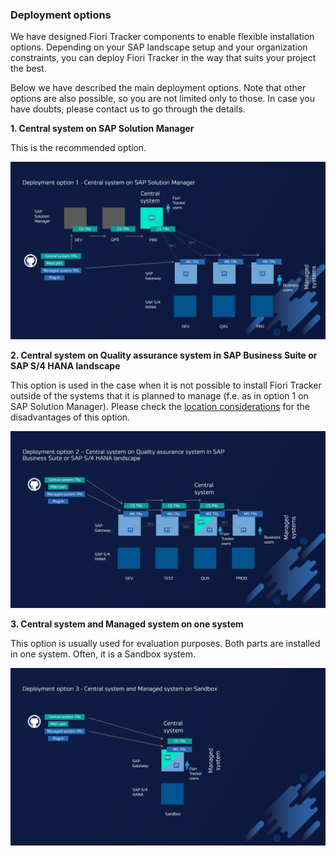 ### Deployment options

We have designed Fiori Tracker components to enable flexible installation options. Depending on your SAP landscape setup and your organization constraints, you can deploy Fiori Tracker in the way that suits your project the best.

Below we have described the main deployment options. Note that other options are also possible, so you are not limited only to those. In case you have doubts, please contact us to go through the details.

**1. Central system on SAP Solution Manager**

This is the recommended option.

![](res/option1.png)

**2. Central system on Quality assurance system in SAP Business Suite or SAP S/4 HANA landscape**

This option is used in the case when it is not possible to install Fiori Tracker outside of the systems that it is planned to manage (f.e. as in option 1 on SAP Solution Manager). Please check the [location considerations](/deployment/location.md) for the disadvantages of this option.

![](res/option2.png)

**3. Central system and Managed system on one system**

This option is usually used for evaluation purposes. Both parts are installed in one system. Often, it is a Sandbox system.

![](res/option3.png)
